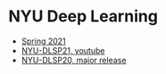 # NYU Deep Learning 
* [Spring 2021](https://github.com/Atcold/NYU-DLSP21)
* [NYU-DLSP21, youtube](https://youtube.com/playlist?list=PLLHTzKZzVU9e6xUfG10TkTWApKSZCzuBI)
* [NYU-DLSP20, major release](https://github.com/Atcold/pytorch-Deep-Learning)

